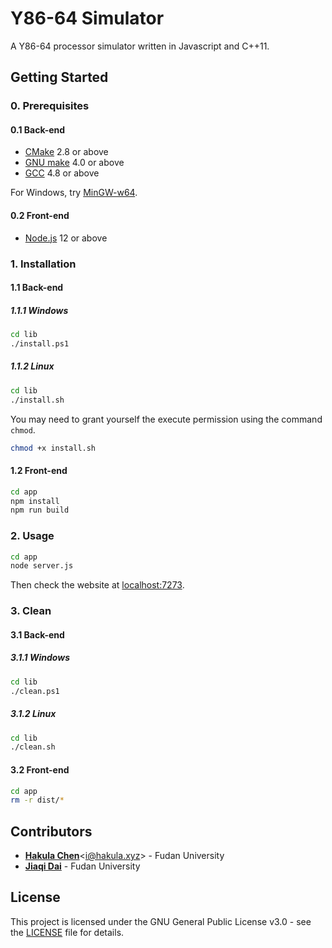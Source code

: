 # Y86-64 Simulator

A Y86-64 processor simulator written in Javascript and C++11.

## Getting Started

### 0. Prerequisites

#### 0.1 Back-end

- [CMake](https://cmake.org/download) 2.8 or above
- [GNU make](https://www.gnu.org/software/make) 4.0 or above
- [GCC](https://gcc.gnu.org/releases.html) 4.8 or above

For Windows, try [MinGW-w64](https://sourceforge.net/projects/mingw-w64).

#### 0.2 Front-end

- [Node.js](https://nodejs.org/en/download) 12 or above

### 1. Installation

#### 1.1 Back-end

##### 1.1.1 Windows

```bash
cd lib
./install.ps1
```

##### 1.1.2 Linux

```bash
cd lib
./install.sh
```

You may need to grant yourself the execute permission using the command `chmod`.

```bash
chmod +x install.sh
```

#### 1.2 Front-end

```bash
cd app
npm install
npm run build
```

### 2. Usage

```bash
cd app
node server.js
```

Then check the website at <localhost:7273>.

### 3. Clean

#### 3.1 Back-end

##### 3.1.1 Windows

```bash
cd lib
./clean.ps1
```

##### 3.1.2 Linux

```bash
cd lib
./clean.sh
```

#### 3.2 Front-end

```bash
cd app
rm -r dist/*
```

## Contributors

- [**Hakula Chen**](https://github.com/hakula139)<[i@hakula.xyz](mailto:i@hakula.xyz)> - Fudan University
- [**Jiaqi Dai**](https://github.com/jqdai) - Fudan University

## License

This project is licensed under the GNU General Public License v3.0 - see the [LICENSE](https://github.com/hakula139/Y86-64-Simulator/blob/master/LICENSE) file for details.
